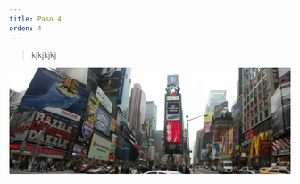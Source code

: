 ```yaml
---
title: Paso 4
orden: 4
---
```



> kjkjkjkj

![Una imagen muy chula](/uploads/versions/times_square_panorama_tiny---x----1310-500x---.jpg)